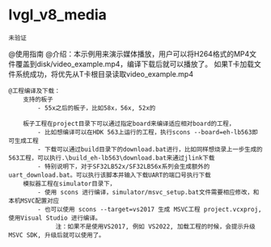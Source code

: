 # lvgl_v8_media
```{warning}
未验证
```
@使用指南
    @介绍：本示例用来演示媒体播放，用户可以将H264格式的MP4文件覆盖到disk/video_example.mp4，编译下载后就可以播放了。
		    如果T卡加载文件系统成功，将优先从T卡根目录读取video_example.mp4

    @工程编译及下载：
        支持的板子
            - 55x之后的板子，比如58x，56x, 52x的

        板子工程在project目录下可以通过指定board来编译适应相对board的工程，
            - 比如想编译可以在HDK 563上运行的工程，执行scons --board=eh-lb563即可生成工程
            - 下载可以通过build目录下的download.bat进行，比如同样想烧录上一步生成的563工程，可以执行.\build_eh-lb563\download.bat来通过jlink下载
            - 特别说明下，对于SF32LB52x/SF32LB56x系列会生成额外的uart_download.bat。可以执行该脚本并输入下载UART的端口号执行下载
        模拟器工程在simulator目录下，
            - 使用 scons 进行编译，simulator/msvc_setup.bat文件需要相应修改，和本机MSVC配置对应
            - 也可以使用 scons --target=vs2017 生成 MSVC工程 project.vcxproj, 使用Visual Studio 进行编译。
                 注：如果不是使用VS2017, 例如 VS2022, 加载工程的时候，会提示升级MSVC SDK, 升级后就可以使用了。